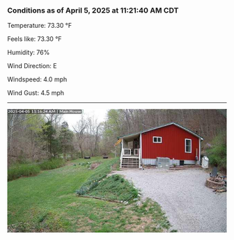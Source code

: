 ### Conditions as of April 5, 2025 at 11:21:40 AM CDT 

Temperature: 73.30 &deg;F

Feels like: 73.30 &deg;F

Humidity: 76%

Wind Direction: E

Windspeed: 4.0 mph

Wind Gust: 4.5 mph

---

<img src="./images/latest.jpeg"/>

